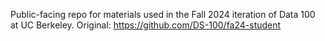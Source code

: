 Public-facing repo for materials used in the Fall 2024 iteration of Data 100 at UC Berkeley.
Original: https://github.com/DS-100/fa24-student
